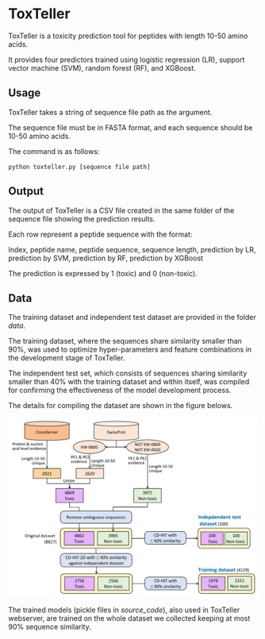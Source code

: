 # ToxTeller
ToxTeller is a toxicity prediction tool for peptides with length 10-50 amino acids. 

It provides four predictors trained using logistic regression (LR), support vector machine (SVM), random forest (RF), and XGBoost.

## Usage
ToxTeller takes a string of sequence file path as the argument.

The sequence file must be in FASTA format, and each sequence should be 10-50 amino acids.

The command is as follows:
```
python toxteller.py [sequence file path]
```

## Output
The output of ToxTeller is a CSV file created in the same folder of the sequence file showing the prediction results. 

Each row represent a peptide sequence with the format:

 Index, peptide name, peptide sequence, sequence length, prediction by LR, prediction by SVM, prediction by RF, prediction by XGBoost
 
The prediction is expressed by 1 (toxic) and 0 (non-toxic).

## Data
The training dataset and independent test dataset are provided in the folder _data_.

The training dataset, where the sequences share similarity smaller than 90%, was used to optimize hyper-parameters and feature combinations in the development stage of ToxTeller.

The independent test set, which consists of sequences sharing similarity smaller than 40% with the training dataset and within itself, was compiled for confirming the effectiveness of the model development process.

The details for compiling the dataset are shown in the figure belows.

![The flowchart ](images/dataset_flowchart.png)

The trained models (pickle files in _source_code_), also used in ToxTeller webserver, are trained on the whole dataset we collected keeping at most 90% sequence similarity. 





